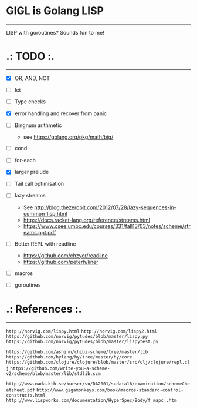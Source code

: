 # GIGL is Golang LISP
---------------------

LISP with goroutines? Sounds fun to me!


# .: TODO :.
--------------
- [x] OR, AND, NOT
- [ ] let
- [ ] Type checks
- [x] error handling and recover from panic
- [ ] Bingnum arithmetic
  - see https://golang.org/pkg/math/big/
- [ ] cond
- [ ] for-each
- [x] larger prelude
- [ ] Tail call optimisation
- [ ] lazy streams
  - See http://blog.thezerobit.com/2012/07/28/lazy-sequences-in-common-lisp.html
  - https://docs.racket-lang.org/reference/streams.html
  - https://www.csee.umbc.edu/courses/331/fall13/03/notes/scheme/streams.ppt.pdf
- [ ] Better REPL with readline
  - https://github.com/chzyer/readline
  - https://github.com/peterh/liner
- [ ] macros
- [ ] goroutines


# .: References :.
--------------------
`http://norvig.com/lispy.html`
`http://norvig.com/lispy2.html`
`https://github.com/norvig/pytudes/blob/master/lispy.py`
`https://github.com/norvig/pytudes/blob/master/lispytest.py`

`https://github.com/ashinn/chibi-scheme/tree/master/lib`
`https://github.com/hylang/hy/tree/master/hy/core`
`https://github.com/clojure/clojure/blob/master/src/clj/clojure/repl.clj`
`https://github.com/write-you-a-scheme-v2/scheme/blob/master/lib/stdlib.scm`

`http://www.nada.kth.se/kurser/su/DA2001/sudata16/examination/schemeCheatsheet.pdf`
`http://www.gigamonkeys.com/book/macros-standard-control-constructs.html`
`http://www.lispworks.com/documentation/HyperSpec/Body/f_mapc_.htm`
